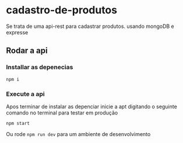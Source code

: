 # cadastro-de-produtos
Se trata de uma api-rest para cadastrar produtos. usando mongoDB e expresse


## Rodar a api
### Installar as depenecias
~~~
npm i 
~~~

### Execute a api
Apos terminar de instalar as depenciar inicie a apt digitando
o seguinte comando no terminal para testar em produção
~~~
npm start
~~~
Ou rode ```npm run dev``` para um ambiente de desenvolvimento
